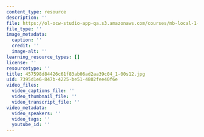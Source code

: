 ```yaml
---
content_type: resource
description: ''
file: https://ol-ocw-studio-app-qa.s3.amazonaws.com/courses/mb-local-1-2/457598d84426c61f83ab06ad2aa39c04_1-00s12.jpg
file_type: ''
image_metadata:
  caption: ''
  credit: ''
  image-alt: ''
learning_resource_types: []
license: ''
resourcetype: ''
title: 457598d84426c61f83ab06ad2aa39c04_1-00s12.jpg
uid: 7395d1e6-847b-4225-be51-4802fee40f6e
video_files:
  video_captions_file: ''
  video_thumbnail_file: ''
  video_transcript_file: ''
video_metadata:
  video_speakers: ''
  video_tags: ''
  youtube_id: ''
---
```

